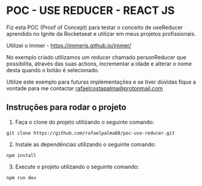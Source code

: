 # POC - USE REDUCER - REACT JS

Fiz esta POC (Proof of Concept) para testar o conceito de useReducer aprendido no Ignite da Rocketseat e utilizar em meus projetos profissionais.

Utilizei o Immer - https://immerjs.github.io/immer/

No exemplo criado utilizamos um reducer chamado personReducer que possibilita, através das suas actions, incrementar a idade e alterar o nome desta quando o botão é selecionado.

Utilize este exemplo para futuras implementações e se tiver dúvidas fique a vontade para me contactar rafaelcostapalma@protonmail.com

## Instruções para rodar o projeto

1. Faça o clone do projeto utilizando o seguinte comando:

```git clone https://github.com/rafaelpalma88/poc-use-reducer.git```

2. Instale as dependências utilizando o seguinte comando:

```npm install```

3. Execute o projeto utilizando o seguinte comando:

```npm run dev```